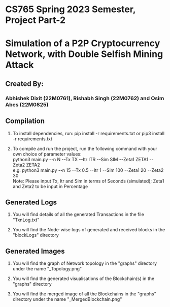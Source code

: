 # CS765 Spring 2023 Semester, Project Part-2
# Simulation of a P2P Cryptocurrency Network, with Double Selfish Mining Attack


## Created By:
### Abhishek Dixit (22M0761), Rishabh Singh (22M0762) and Osim Abes (22M0825)


## Compilation

1. To install dependencies, run:
    pip install -r requirements.txt
    or
    pip3 install -r requirements.txt

2. To compile and run the project, run the following command with your own choice of parameter values:\
    python3 main.py --n N --Tx TX --Itr ITR --Sim SIM --Zeta1 ZETA1 --Zeta2 ZETA2\
    e.g. python3 main.py --n 15 --Tx 0.5 --Itr 1 --Sim 100 --Zeta1 20 --Zeta2 30\
    Note: Please input Tx, Itr and Sim in terms of Seconds (simulated); Zeta1 and Zeta2 to be input in Percentage


## Generated Logs

1. You will find details of all the generated Transactions in the file "TxnLog.txt"

2. You will find the Node-wise logs of generated and received blocks in the "blockLogs" directory


## Generated Images

1. You will find the graph of Network topology in the "graphs" directory under the name "_Topology.png"

2. You will find the generated visualisations of the Blockchain(s) in the "graphs" directory

3. You will find the merged image of all the Blockchains in the "graphs" directory under the name "_MergedBlockchain.png" 

